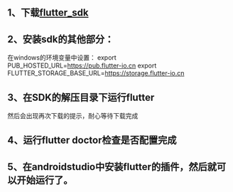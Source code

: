 ##

## 1、下载[flutter_sdk](https://flutter.dev/docs/get-started/install)

## 2、安装sdk的其他部分：
   在windows的环境变量中设置：
export PUB_HOSTED_URL=https://pub.flutter-io.cn
export FLUTTER_STORAGE_BASE_URL=https://storage.flutter-io.cn


## 3、在SDK的解压目录下运行flutter
然后会出现再次下载的提示，耐心等待下载完成

## 4、运行flutter doctor检查是否配置完成

## 5、在androidstudio中安装flutter的插件，然后就可以开始运行了。

   